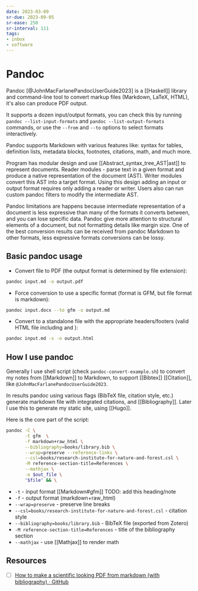 ```yaml
---
date: 2023-03-09
sr-due: 2023-09-05
sr-ease: 250
sr-interval: 111
tags:
- inbox
- software
---
```


# Pandoc

Pandoc [@JohnMacFarlanePandocUserGuide2023] is a [[Haskell]] library and
command-line tool to convert markup files (Markdown, LaTeX, HTML), it's also can
produce PDF output.

It supports a dozen input/output formats, you can check this by running
`pandoc --list-input-formats` and `pandoc --list-output-formats` commands, or
use the `--from` and `--to` options to select formats interactively.

Pandoc supports Markdown with various features like: syntax for tables,
definition lists, metadata blocks, footnotes, citations, math, and much more.

Program has modular design and use [[Abstract_syntax_tree_AST|ast]] to represent
documents. Reader modules - parse text in a given format and produce a native
representation of the document (AST). Writer modules convert this AST into a
target format. Using this design adding an input or output format requires only
adding a reader or writer. Users also can run custom pandoc filters to modify
the intermediate AST.

Pandoc limitations are happens because intermediate representation of a document
is less expressive than many of the formats it converts between, and you can
lose specific data. Pandoc give more attention to structural elements of a
document, but not formatting details like margin size. One of the best
conversion results can be received from pandoc Markdown to other formats, less
expressive formats conversions can be lossy.

## Basic pandoc usage

- Convert file to PDF (the output format is determined by file extension):

```bash
pandoc input.md -o output.pdf
```

- Force conversion to use a specific format (format is GFM, but file format is
  markdown):

```bash
pandoc input.docx --to gfm -o output.md
```

- Convert to a standalone file with the appropriate headers/footers (valid HTML
  file including <head> and <body>):

```bash
pandoc input.md -s -o output.html
```

## How I use pandoc

Generally I use shell script (check `pandoc-convert-example.sh`) to convert my
notes from [[Markdown]] to Markdown, to support [[Bibtex]] [[Citation]], like
`@JohnMacFarlanePandocUserGuide2023`.

In results pandoc using various flags (BibTeX file, citation style, etc.)
generate markdown file with integrated citations, and [[Bibliography]]. Later I
use this to generate my static site, using [[Hugo]].

Here is the core part of the script:

```bash
pandoc -C \
       -t gfm  \
       -f markdown+raw_html \
       --bibliography=books/library.bib \
       --wrap=preserve --reference-links \
       --csl=books/research-institute-for-nature-and-forest.csl \
       -M reference-section-title=References \
       --mathjax \
       -o $out_file \
       "$file" && \
```

- `-t` - input format [[Markdown#gfm]] TODO: add this heading/note
- `-f` - output format (markdown+raw_html)
- `--wrap=preserve` - preserve line breaks
- `--csl=books/research-institute-for-nature-and-forest.csl` - citation style
- `--bibliography=books/library.bib` - BibTeX file (exported from Zotero)
- `-M reference-section-title=References` - title of the bibliography section
- `--mathjax` - use [[Mathjax]] to render math

## Resources

- [ ] [How to make a scientific looking PDF from markdown (with bibliography) · GitHub](https://gist.github.com/maxogden/97190db73ac19fc6c1d9beee1a6e4fc8)
